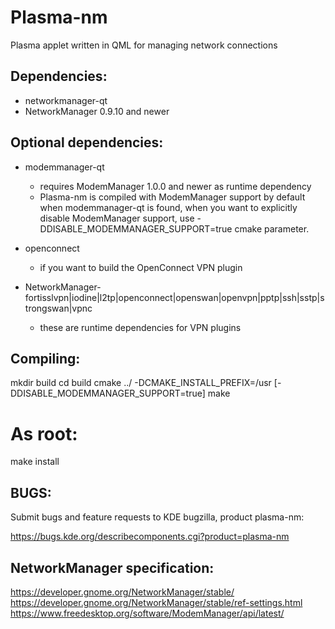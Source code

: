 Plasma-nm
========================

Plasma applet written in QML for managing network connections

Dependencies:
-------------
  * networkmanager-qt
  * NetworkManager 0.9.10 and newer

Optional dependencies:
---------------------
  * modemmanager-qt
    - requires ModemManager 1.0.0 and newer as runtime dependency
    - Plasma-nm is compiled with ModemManager support by default when modemmanager-qt is found,
      when you want to explicitly disable ModemManager support, use -DDISABLE_MODEMMANAGER_SUPPORT=true cmake parameter.

  * openconnect
    - if you want to build the OpenConnect VPN plugin

  * NetworkManager-fortisslvpn|iodine|l2tp|openconnect|openswan|openvpn|pptp|ssh|sstp|strongswan|vpnc
    - these are runtime dependencies for VPN plugins

Compiling:
----------
  mkdir build
  cd build
  cmake ../ -DCMAKE_INSTALL_PREFIX=/usr [-DDISABLE_MODEMMANAGER_SUPPORT=true]
  make
  # As root:
  make install


BUGS:
-----
Submit bugs and feature requests to KDE bugzilla, product plasma-nm:

https://bugs.kde.org/describecomponents.cgi?product=plasma-nm


NetworkManager specification:
------------------------------
https://developer.gnome.org/NetworkManager/stable/
https://developer.gnome.org/NetworkManager/stable/ref-settings.html
https://www.freedesktop.org/software/ModemManager/api/latest/
